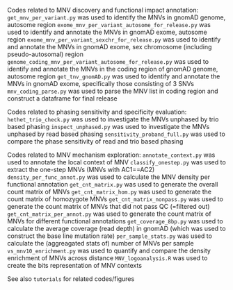 Codes related to MNV discovery and functional impact annotation:
`get_mnv_per_variant.py` was used to identify the MNVs in gnomAD genome, autosome region
`exome_mnv_per_variant_autosome_for_release.py` was used to identify and annotate the MNVs in gnomAD exome, autosome region
`exome_mnv_per_variant_sexchr_for_release.py` was used to identify and annotate the MNVs in gnomAD exome, sex chromosome (including pseudo-autosomal) region
`genome_coding_mnv_per_variant_autosome_for_release.py` was used to identify and annotate the MNVs in the coding region of gnomAD genome, autosome region
`get_tnv_gnomAD.py` was used to identify and annotate the MNVs in gnomAD exome, specifically those consisting of 3 SNVs
`mnv_coding_parse.py` was used to parse the MNV list in coding region and construct a dataframe for final release

Codes related to phasing sensitivity and specificity evaluation:
`hethet_trio_check.py` was used to investigate the MNVs unphased by trio based phasing
`inspect_unphased.py` was used to investigate the MNVs unphased by read based phasing
`sensitivity_proband_full.py` was used to compare the phase sensitivity of read and trio based phasing


Codes related to MNV mechanism exploration:
`annotate_context.py` was used to annotate the local context of MNV
`classify_onestep.py` was used to extract the one-step MNVs (MNVs with AC1==AC2) 
`density_per_func_annot.py` was used to calculate the MNV density per functional annotation
`get_cnt_matrix.py` was used to generate the overall count matrix of MNVs
`get_cnt_matrix_hom.py` was used to generate the count matrix of homozygote MNVs
`get_cnt_matrix_nonpass.py` was used to generate the count matrix of MNVs that did not pass QC (=filtered out)
`get_cnt_matrix_per_annot.py` was used to generate the count matrix of MNVs for different functional annotations
`get_coverage_8bp.py` was used to calculate the average coverage (read depth) in gnomAD (which was used to construct the base line mutation rate)
`per_sample_stats.py` was used to calculate the (aggreagated stats of) number of MNVs per sample
`vs_mnv10_enrichment.py` was used to quantify and compare the density enrichment of MNVs across distance
`MNV_logoanalysis.R` was used to create the bits representation of MNV contexts


See also `tutorials` for related codes/figures



